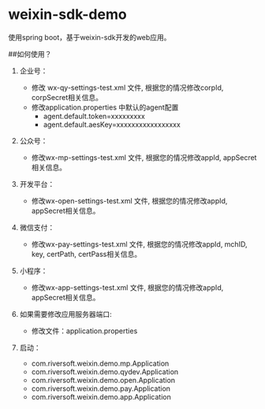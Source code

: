 # weixin-sdk-demo

使用spring boot，基于weixin-sdk开发的web应用。

##如何使用？

1. 企业号：
    - 修改 wx-qy-settings-test.xml 文件, 根据您的情况修改corpId, corpSecret相关信息。
    - 修改application.properties 中默认的agent配置
	    - agent.default.token=xxxxxxxxx
	    - agent.default.aesKey=xxxxxxxxxxxxxxxxx

2. 公众号：
	- 修改wx-mp-settings-test.xml 文件, 根据您的情况修改appId, appSecret相关信息。

3. 开发平台：
	- 修改wx-open-settings-test.xml 文件, 根据您的情况修改appId, appSecret相关信息。
	
4. 微信支付：
	- 修改wx-pay-settings-test.xml 文件, 根据您的情况修改appId, mchID, key, certPath, certPass相关信息。

5. 小程序：
	- 修改wx-app-settings-test.xml 文件, 根据您的情况修改appId, appSecret相关信息。
	
6. 如果需要修改应用服务器端口:
	- 修改文件：application.properties

7. 启动：
    - com.riversoft.weixin.demo.mp.Application
    - com.riversoft.weixin.demo.qydev.Application        
    - com.riversoft.weixin.demo.open.Application
    - com.riversoft.weixin.demo.pay.Application
    - com.riversoft.weixin.demo.app.Application


